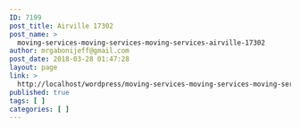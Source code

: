 ```yaml
---
ID: 7199
post_title: Airville 17302
post_name: >
  moving-services-moving-services-moving-services-airville-17302
author: mrgabonijeff@gmail.com
post_date: 2018-03-28 01:47:28
layout: page
link: >
  http://localhost/wordpress/moving-services-moving-services-moving-services-airville-17302/
published: true
tags: [ ]
categories: [ ]
---
```


